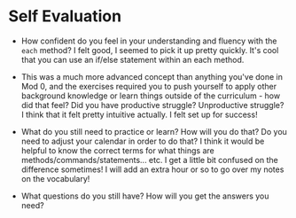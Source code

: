 # Self Evaluation

- How confident do you feel in your understanding and fluency with the `each` method?
    I felt good, I seemed to pick it up pretty quickly.  It's cool that you can use an if/else statement within an each method.

- This was a much more advanced concept than anything you've done in Mod 0, and the exercises required you to push yourself to apply other background knowledge or learn things outside of the curriculum - how did that feel? Did you have productive struggle? Unproductive struggle?
    I think that it felt pretty intuitive actually.  I felt set up for success!

- What do you still need to practice or learn? How will you do that? Do you need to adjust your calendar in order to do that?
    I think it would be helpful to know the correct terms for what things are methods/commands/statements... etc.  I get a little bit confused on the difference sometimes!  I will add an extra hour or so to go over my notes on the vocabulary!

- What questions do you still have? How will you get the answers you need?
